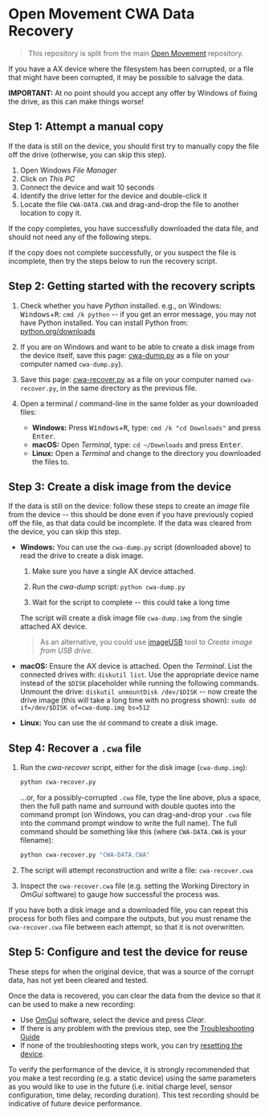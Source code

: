 # Open Movement CWA Data Recovery

> This repository is split from the main [Open Movement](https://github.com/digitalinteraction/openmovement) repository.

If you have a AX device where the filesystem has been corrupted, or a file that might have been corrupted, it may be possible to salvage the data.

**IMPORTANT:** At no point should you accept any offer by Windows of fixing the drive, as this can make things worse!


## Step 1: Attempt a manual copy

If the data is still on the device, you should first try to manually copy the file off the drive (otherwise, you can skip this step).

1. Open Windows *File Manager*
2. Click on *This PC*
3. Connect the device and wait 10 seconds
4. Identify the drive letter for the device and double-click it
5. Locate the file `CWA-DATA.CWA` and drag-and-drop the file to another location to copy it.

If the copy completes, you have successfully downloaded the data file, and should not need any of the following steps.

If the copy does not complete successfully, or you suspect the file is incomplete, then try the steps below to run the recovery script.


## Step 2: Getting started with the recovery scripts

1. Check whether you have *Python* installed.  e.g., on Windows: <kbd>Windows</kbd>+<kbd>R</kbd>: `cmd /k python` -- if you get an error message, you may not have Python installed.  You can install Python from: [python.org/downloads](https://www.python.org/downloads/)

2. If you are on Windows and want to be able to create a disk image from the device itself, save this page: [cwa-dump.py](https://raw.githubusercontent.com/digitalinteraction/cwa-recover/main/cwa-dump.py) as a file on your computer named `cwa-dump.py`).

3. Save this page: [cwa-recover.py](https://raw.githubusercontent.com/digitalinteraction/cwa-recover/main/cwa-recover.py) as a file on your computer named `cwa-recover.py`, in the same directory as the previous file.

4. Open a terminal / command-line in the same folder as your downloaded files:
    * **Windows:** Press <kbd>Windows</kbd>+<kbd>R</kbd>, type: `cmd /k "cd Downloads"` and press <kbd>Enter</kbd>.
    * **macOS:** Open *Terminal*, type: `cd ~/Downloads` and press <kbd>Enter</kbd>.
    * **Linux:** Open a *Terminal* and change to the directory you downloaded the files to.


## Step 3: Create a disk image from the device

If the data is still on the device: follow these steps to create an *image* file from the device -- this should be done even if you have previously copied off the file, as that data could be incomplete.  If the data was cleared from the device, you can skip this step.

* **Windows:**  You can use the `cwa-dump.py` script (downloaded above) to read the drive to create a disk image.

    1. Make sure you have a single AX device attached.

    2. Run the *cwa-dump* script: `python cwa-dump.py` 

    3. Wait for the script to complete -- this could take a long time

    The script will create a disk image file `cwa-dump.img` from the single attached AX device.

    > As an alternative, you could use [imageUSB](https://www.osforensics.com/tools/write-usb-images.html) tool to *Create image from USB drive*.

* **macOS:** Ensure the AX device is attached.  Open the *Terminal*.  List the connected drives with: `diskutil list`.  Use the appropriate device name instead of the `$DISK` placeholder while running the following commands.  Unmount the drive: `diskutil unmountDisk /dev/$DISK` -- now create the drive image (this will take a long time with no progress shown): `sudo dd if=/dev/$DISK of=cwa-dump.img bs=512`

* **Linux:** You can use the `dd` command to create a disk image.


## Step 4: Recover a `.cwa` file

1. Run the *cwa-recover* script, either for the disk image (`cwa-dump.img`):

    ```bash
    python cwa-recover.py
    ````
      
    ...or, for a possibly-corrupted `.cwa` file, type the line above, plus a space, then the full path name and surround with double quotes into the command prompt (on Windows, you can drag-and-drop your `.cwa` file into the command prompt window to write the full name).  The full command should be something like this (where `CWA-DATA.CWA` is your filename):

    ```bash
    python cwa-recover.py "CWA-DATA.CWA"
    ```

2. The script will attempt reconstruction and write a file: `cwa-recover.cwa`

3. Inspect the `cwa-recover.cwa` file (e.g. setting the Working Directory in *OmGui* software) to gauge how successful the process was.

If you have both a disk image and a downloaded file, you can repeat this process for both files and compare the outputs, but you must rename the `cwa-recover.cwa` file between each attempt, so that it is not overwritten.

<!-- 
There is a possibility that in some circumstances that being able to read the underlying physical NAND block memory could increase the data recovered, as this would include NAND blocks not used by the logical drive -- however, this is not an interface provided by the current device firmware, and would complicate the recovery, e.g. for overwritten blocks 

Read sectors from a device -- for any header or data sectors found: for each session id, create a map of sequence id to dump file offset (should sort by timestamp as the sequence id can be reset).  If more than one session id is found, the user must choose which to restore.  If no header was found for a specific session id, then a dummy one can be created (but the device id should be specified).  It may be necessary to re-base the sequence id so that it starts at 0).
-->


## Step 5: Configure and test the device for reuse

These steps for when the original device, that was a source of the corrupt data, has not yet been cleared and tested.

Once the data is recovered, you can clear the data from the device so that it can be used to make a new recording:
* Use [OmGui](https://github.com/digitalinteraction/openmovement/wiki/AX3-GUI) software, select the device and press *Clear*.
* If there is any problem with the previous step, see the [Troubleshooting Guide](https://github.com/digitalinteraction/openmovement/blob/master/Docs/ax3/ax3-troubleshooting.md)
* If none of the troubleshooting steps work, you can try [resetting the device](https://github.com/digitalinteraction/openmovement/blob/master/Docs/ax3/ax3-troubleshooting.md#resetting-the-device).

To verify the performance of the device, it is strongly recommended that you make a test recording (e.g. a static device) using the same parameters as you would like to use in the future (i.e. initial charge level, sensor configuration, time delay, recording duration).  This test recording should be indicative of future device performance.  
